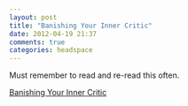 ```yaml
---
layout: post
title: "Banishing Your Inner Critic"
date: 2012-04-19 21:37
comments: true
categories: headspace
---
```


Must remember to read and re-read this often.

[Banishing Your Inner Critic](http://www.alistapart.com/articles/banishing-your-inner-critic/)
